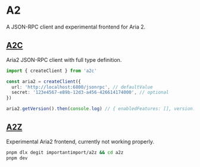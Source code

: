# A2

A JSON-RPC client and experimental frontend for Aria 2.

## [A2C](c)

Aria2 JSON-RPC client with full type definition.

```ts
import { createClient } from 'a2c'

const aria2 = createClient({
  url: 'http://localhost:6800/jsonrpc', // defaultValue
  secret: '123e4567-e89b-12d3-a456-426614174000', // optional
})

aria2.getVersion().then(console.log) // { enabledFeatures: [], version: '1.36.0' }
```

## [A2Z](z)

Experimental Aria2 frontend, currently not working properly.

```bash
pnpm dlx degit importantimport/a2z && cd a2z
pnpm dev
```
